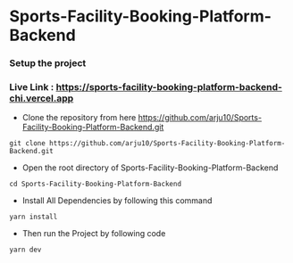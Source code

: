 # Sports-Facility-Booking-Platform-Backend
### Setup the project
### Live Link : https://sports-facility-booking-platform-backend-chi.vercel.app

- Clone the repository from here https://github.com/arju10/Sports-Facility-Booking-Platform-Backend.git

`
git clone https://github.com/arju10/Sports-Facility-Booking-Platform-Backend.git
`
- Open the root directory of Sports-Facility-Booking-Platform-Backend

`
cd Sports-Facility-Booking-Platform-Backend
`

- Install All Dependencies by following this command

`
yarn install
`

- Then run the Project by following code

`yarn dev`